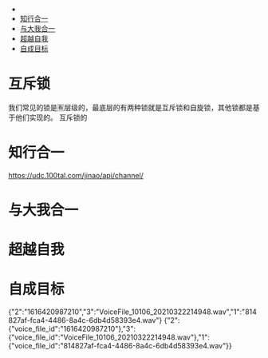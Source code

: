 
- [](#)
- [知行合一](#知行合一)
- [与大我合一](#与大我合一)
- [超越自我](#超越自我)
- [自成目标](#自成目标)

# 互斥锁
  我们常见的锁是🈶️层级的，最底层的有两种锁就是互斥锁和自旋锁，其他锁都是基于他们实现的。
  互斥锁的
  

# 知行合一

https://udc.100tal.com/jinao/api/channel/
# 与大我合一


# 超越自我
  

# 自成目标


{"2":"1616420987210","3":"VoiceFile_10106_20210322214948.wav","1":"814827af-fca4-4486-8a4c-6db4d58393e4.wav"}
{"2":{"voice_file_id":"1616420987210"},"3":{"voice_file_id":"VoiceFile_10106_20210322214948.wav"},"1":{"voice_file_id":"814827af-fca4-4486-8a4c-6db4d58393e4.wav"}}













